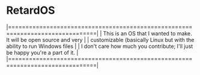 # RetardOS
|===============================================================================|
| This is an OS that I wanted to make. It will be open source and very          |
| customizable (basically Linux but with the ability to run Windows files       |
| I don't care how much you contribute; I'll just be happy you're a part of it. |
|===============================================================================|

